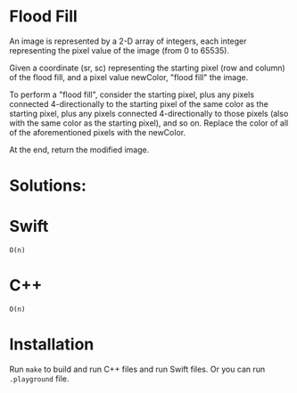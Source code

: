 # Flood Fill
An image is represented by a 2-D array of integers, each integer representing the pixel value of the image (from 0 to 65535).  
  
Given a coordinate (sr, sc) representing the starting pixel (row and column) of the flood fill, and a pixel value newColor, "flood fill" the image.  
  
To perform a "flood fill", consider the starting pixel, plus any pixels connected 4-directionally to the starting pixel of the same color as the starting pixel, plus any pixels connected 4-directionally to those pixels (also with the same color as the starting pixel), and so on. Replace the color of all of the aforementioned pixels with the newColor.  
  
At the end, return the modified image.  

# Solutions:

# Swift
```
O(n)
```
# C++
```
O(n)
```

# Installation
Run `make` to build and run C++ files and run Swift files. Or you can run `.playground` file.
